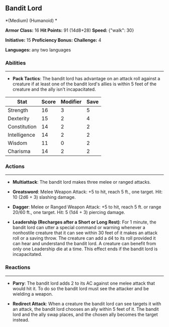 ## Bandit Lord
*(Medium) (Humanoid) *

**Armor Class:** 16
**Hit Points:** 91 (14d8+28)
**Speed:** {"walk": 30}

**Initiative:** 15
**Proficiency Bonus:**
**Challenge:** 4

**Languages:** any two languages

### Abilities
 --- 
- **Pack Tactics**: The bandit lord has advantage on an attack roll against a creature if at least one of the bandit lord's allies is within 5 feet of the creature and the ally isn't incapacitated.



| Stat | Score | Modifier | Save |
| ---- | ---- | ---- | ---- |
| Strength | 16 | 3 | 5 |
| Dexterity | 15 | 2 | 4 |
| Constitution | 14 | 2 | 2 |
| Intelligence | 14 | 2 | 2 |
| Wisdom | 11 | 0 | 2 |
| Charisma | 14 | 2 | 2 |

### Actions
 --- 
- **Multiattack**: The bandit lord makes three melee or ranged attacks.

- **Greatsword**: Melee Weapon Attack: +5 to hit, reach 5 ft., one target. Hit: 10 (2d6 + 3) slashing damage.

- **Dagger**: Melee or Ranged Weapon Attack: +5 to hit, reach 5 ft. or range 20/60 ft., one target. Hit: 5 (1d4 + 3) piercing damage.

- **Leadership (Recharges after a Short or Long Rest)**: For 1 minute, the bandit lord can utter a special command or warning whenever a nonhostile creature that it can see within 30 feet of it makes an attack roll or a saving throw. The creature can add a d4 to its roll provided it can hear and understand the bandit lord. A creature can benefit from only one Leadership die at a time. This effect ends if the bandit lord is incapacitated.

### Reactions
 --- 
- **Parry**: The bandit lord adds 2 to its AC against one melee attack that would hit it. To do so the bandit lord must see the attacker and be wielding a weapon.

- **Redirect Attack**: When a creature the bandit lord can see targets it with an attack, the bandit lord chooses an ally within 5 feet of it. The bandit lord and the ally swap places, and the chosen ally becomes the target instead.


